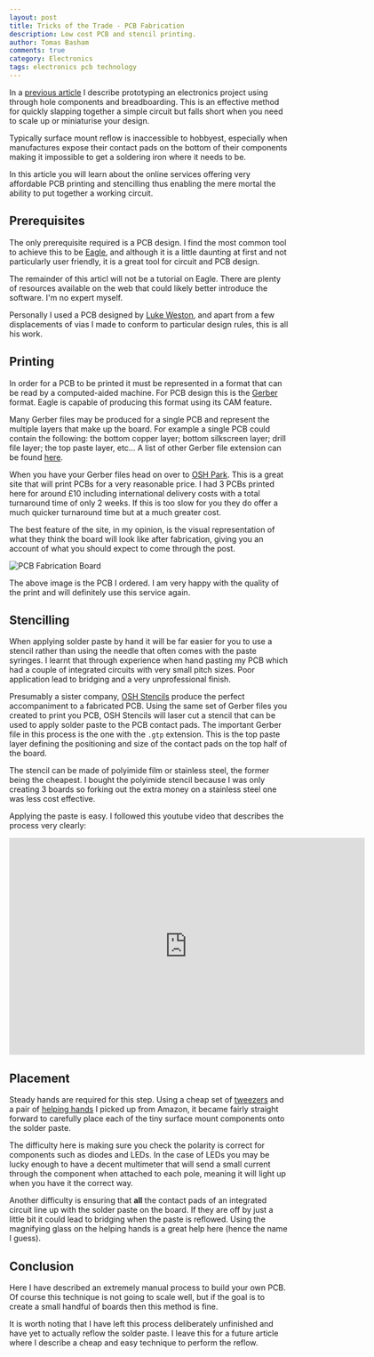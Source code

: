 ```yaml
---
layout: post
title: Tricks of the Trade - PCB Fabrication
description: Low cost PCB and stencil printing.
author: Tomas Basham
comments: true
category: Electronics
tags: electronics pcb technology
---
```

In a [previous article](/product%20design/2016/05/12/netflix-and-chill.html) I describe prototyping an electronics project using through hole components and breadboarding. This is an effective method for quickly slapping together a simple circuit but falls short when you need to scale up or miniaturise your design.

Typically surface mount reflow is inaccessible to hobbyest, especially when manufactures expose their contact pads on the bottom of their components making it impossible to get a soldering iron where it needs to be.

In this article you will learn about the online services offering very affordable PCB printing and stencilling thus enabling the mere mortal the ability to put together a working circuit.

## Prerequisites

The only prerequisite required is a PCB design. I find the most common tool to achieve this to be [Eagle](http://www.cadsoftusa.com/), and although it is a little daunting at first and not particularly user friendly, it is a great tool for circuit and PCB design.

The remainder of this articl will not be a tutorial on Eagle. There are plenty of resources available on the web that could likely better introduce the software. I'm no expert myself.

Personally I used a PCB designed by [Luke Weston](https://twitter.com/lukeweston), and apart from a few displacements of vias I made to conform to particular design rules, this is all his work.

## Printing

In order for a PCB to be printed it must be represented in a format that can be read by a computed-aided machine. For PCB design this is the [Gerber](https://en.wikipedia.org/wiki/Gerber_format) format. Eagle is capable of producing this format using its CAM feature.

Many Gerber files may be produced for a single PCB and represent the multiple layers that make up the board. For example a single PCB could contain the following: the bottom copper layer; bottom silkscreen layer; drill file layer; the top paste layer, etc... A list of other Gerber file extension can be found [here](https://learn.sparkfun.com/tutorials/using-eagle-board-layout/generating-gerbers).

When you have your Gerber files head on over to [OSH Park](https://oshpark.com/). This is a great site that will print PCBs for a very reasonable price. I had 3 PCBs printed here for around £10 including international delivery costs with a total turnaround time of only 2 weeks. If this is too slow for you they do offer a much quicker turnaround time but at a much greater cost.

The best feature of the site, in my opinion, is the visual representation of what they think the board will look like after fabrication, giving you an account of what you should expect to come through the post.

![PCB Fabrication Board](https://cdn.tomasbasham.co.uk/pcb-fabrication-board.jpg)

The above image is the PCB I ordered. I am very happy with the quality of the print and will definitely use this service again.

## Stencilling

When applying solder paste by hand it will be far easier for you to use a stencil rather than using the needle that often comes with the paste syringes. I learnt that through experience when hand pasting my PCB which had a couple of integrated circuits with very small pitch sizes. Poor application lead to bridging and a very unprofessional finish.

Presumably a sister company, [OSH Stencils](https://www.oshstencils.com/#) produce the perfect accompaniment to a fabricated PCB. Using the same set of Gerber files you created to print you PCB, OSH Stencils will laser cut a stencil that can be used to apply solder paste to the PCB contact pads. The important Gerber file in this process is the one with the `.gtp` extension. This is the top paste layer defining the positioning and size of the contact pads on the top half of the board.

The stencil can be made of polyimide film or stainless steel, the former being the cheapest. I bought the polyimide stencil because I was only creating 3 boards so forking out the extra money on a stainless steel one was less cost effective.

Applying the paste is easy. I followed this youtube video that describes the process very clearly:

<div class="embed-container">
  <iframe width="640" height="390" src="https://www.youtube.com/embed/1RMtOAHbfvU" frameborder="0" allowfullscreen></iframe>
</div>

## Placement

Steady hands are required for this step. Using a cheap set of [tweezers](https://www.amazon.co.uk/gp/product/B00H8KLZG8/ref=oh_aui_detailpage_o03_s00?ie=UTF8&psc=1) and a pair of [helping hands](https://www.amazon.co.uk/QUMOX-Helping-Magnifying-Clamps-Soldering/dp/B0116WAUEQ/ref=sr_1_4?s=diy&ie=UTF8&qid=1466626313&sr=1-4&keywords=electronics+magnifying+glass) I picked up from Amazon, it became fairly straight forward to carefully place each of the tiny surface mount components onto the solder paste.

The difficulty here is making sure you check the polarity is correct for components such as diodes and LEDs. In the case of LEDs you may be lucky enough to have a decent multimeter that will send a small current through the component when attached to each pole, meaning it will light up when you have it the correct way.

Another difficulty is ensuring that **all** the contact pads of an integrated circuit line up with the solder paste on the board. If they are off by just a little bit it could lead to bridging when the paste is reflowed. Using the magnifying glass on the helping hands is a great help here (hence the name I guess).

## Conclusion

Here I have described an extremely manual process to build your own PCB. Of course this technique is not going to scale well, but if the goal is to create a small handful of boards then this method is fine.

It is worth noting that I have left this process deliberately unfinished and have yet to actually reflow the solder paste. I leave this for a future article where I describe a cheap and easy technique to perform the reflow.

